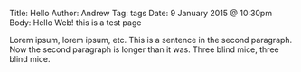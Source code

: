 Title: Hello
Author: Andrew
Tag: tags
Date: 9 January 2015 @ 10:30pm
Body:
Hello Web!
this is a test page

Lorem ipsum, lorem ipsum, etc. This is a sentence in the second paragraph. Now the second paragraph is longer than it was. Three blind mice, three blind mice.
